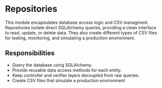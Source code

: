 # Repositories

This module encapsulates database access logic and CSV managment.
Repositories isolate direct SQLAlchemy queries, providing a clean interface to read, update, or delete data. They also create different types of CSV files for testing, monitoring, and simulating a production environment.

## Responsibilities
- Query the database using SQLAlchemy.
- Provide reusable data access methods for each entity.
- Keep controller and verifier layers decoupled from raw queries.
- Create CSV files that simulate a production environment
